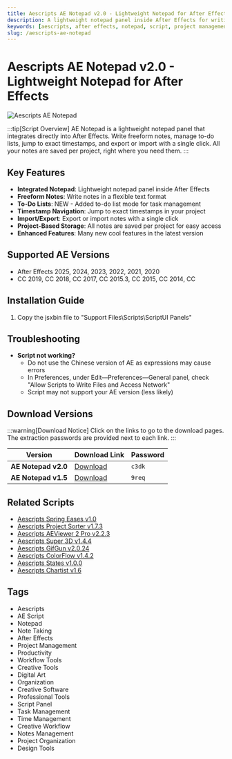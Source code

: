 ```yaml
---
title: Aescripts AE Notepad v2.0 - Lightweight Notepad for After Effects
description: A lightweight notepad panel inside After Effects for writing notes, managing to-do lists, jumping to timestamps, and exporting/importing with a single click. All notes are saved per project.
keywords: [aescripts, after effects, notepad, script, project management, note taking, ae plugin, productivity]
slug: /aescripts-ae-notepad
---
```


<!-- Above is frontmatter Part - generated based on content to meet Google SEO requirements, balancing automation efficiency with Google's E-E-A-T principles -->

# Aescripts AE Notepad v2.0 - Lightweight Notepad for After Effects

![Aescripts AE Notepad](https://www.gfxcamp.com/wp-content/uploads/2025/04/AE-Notepad.jpg)

:::tip[Script Overview]
AE Notepad is a lightweight notepad panel that integrates directly into After Effects. Write freeform notes, manage to-do lists, jump to exact timestamps, and export or import with a single click. All your notes are saved per project, right where you need them.
:::

## Key Features

- **Integrated Notepad**: Lightweight notepad panel inside After Effects
- **Freeform Notes**: Write notes in a flexible text format
- **To-Do Lists**: NEW - Added to-do list mode for task management
- **Timestamp Navigation**: Jump to exact timestamps in your project
- **Import/Export**: Export or import notes with a single click
- **Project-Based Storage**: All notes are saved per project for easy access
- **Enhanced Features**: Many new cool features in the latest version

## Supported AE Versions

- After Effects 2025, 2024, 2023, 2022, 2021, 2020
- CC 2019, CC 2018, CC 2017, CC 2015.3, CC 2015, CC 2014, CC

## Installation Guide

1. Copy the jsxbin file to "Support Files\\Scripts\\ScriptUI Panels"

## Troubleshooting

- **Script not working?**
  - Do not use the Chinese version of AE as expressions may cause errors
  - In Preferences, under Edit—Preferences—General panel, check "Allow Scripts to Write Files and Access Network"
  - Script may not support your AE version (less likely)

## Download Versions

:::warning[Download Notice]
Click on the links to go to the download pages. The extraction passwords are provided next to each link.
:::

| Version | Download Link | Password |
|---------|---------------|----------|
| **AE Notepad v2.0** | [Download](https://pan.baidu.com/s/1GLwOJ7OGEFZm07IqxcIWiw?pwd=c3dk) | `c3dk` |
| **AE Notepad v1.5** | [Download](https://pan.baidu.com/s/13VmgKR5czo7-7l1n0N6oeQ?pwd=9req) | `9req` |

## Related Scripts

- [Aescripts Spring Eases v1.0](https://www.gfxcamp.com/spring-eases/)
- [Aescripts Project Sorter v1.7.3](https://www.gfxcamp.com/project-sorter/)
- [Aescripts AEViewer 2 Pro v2.2.3](https://www.gfxcamp.com/aeviewer-2-pro/)
- [Aescripts Super 3D v1.4.4](https://www.gfxcamp.com/super-3d/)
- [Aescripts GifGun v2.0.24](https://www.gfxcamp.com/gifgun-v2/)
- [Aescripts ColorFlow v1.4.2](https://www.gfxcamp.com/colorflow/)
- [Aescripts States v1.0.0](https://www.gfxcamp.com/states/)
- [Aescripts Chartist v1.6](https://www.gfxcamp.com/chartist/)

## Tags

- Aescripts
- AE Script
- Notepad
- Note Taking
- After Effects
- Project Management
- Productivity
- Workflow Tools
- Creative Tools
- Digital Art
- Organization
- Creative Software
- Professional Tools
- Script Panel
- Task Management
- Time Management
- Creative Workflow
- Notes Management
- Project Organization
- Design Tools